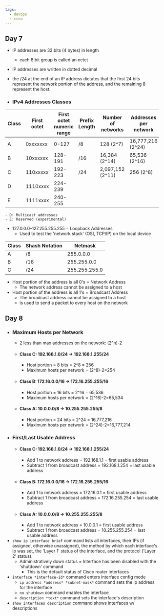 ```yaml
---
tags:
  - devops
  - ccna
---
```

## Day 7

- IP addresses are 32 bits (4 bytes) in length
	- each 8 bit group is called an octet
- IP addresses are written in dotted decimal
- the /24 at the end of an IP address dictates that the first 24 bits represent the network portion of the address, and the remaining 8 represent the host.
  
- ### IPv4 Addresses Classes

| Class | First octet | First octet numeric range | Prefix Length | Number of networks | Addresses per network |
| ----- | ----------- | ------------------------- | ------------- | ------------------ | --------------------- |
| A     | 0xxxxxxx    | 0-127                     | /8            | 128 (2^7)          | 16,777,216 (2^24)     |
| B     | 10xxxxxx    | 128-191                   | /16           | 16,384 (2^14)      | 65,536 (2^16)         |
| C     | 110xxxxx    | 192-223                   | /24           | 2,097,152 (2^11)   | 256 (2^8)             |
| D     | 1110xxxx    | 224-239                   |               |                    |                       |
| E     | 1111xxxx    | 240-255                   |               |                    |                       |
	- D: Multicast addresses
	- E: Reserved (experimental)
- 127.0.0.0–127.255.255.255 = Loopback Addresses
	- Used to test the 'network stack' (OSI, TCP/IP) on the local device

| Class | Shash Notation | Netmask       |
| ----- | -------------- | ------------- |
| A     | /8             | 255.0.0.0     |
| B     | /16            | 255.255.0.0   |
| C     | /24            | 255.255.255.0 |

- Host portion of the address is all 0's = Network Address
	- The network address cannot be assigned to a host
- Host portion of the address is all 1's = Broadcast Address
	- The broadcast address cannot be assigned to a host
	- is used to send a packet to every host on the network

## Day 8

- ### Maximum Hosts per Network
	- 2 less than max addresses on the network: (2^n)-2
	- #### Class C: 192.168.1.0/24 → 192.168.1.255/24
		- Host portion = 8 bits = 2^8 = 256
		- Maximum hosts per network = (2^8)-2=254
	- #### Class B: 172.16.0.0/16 → 172.16.255.255/16
		- Host portion = 16 bits = 2^16 = 65,536
		- Maximum hosts per network = (2^16)-2=65,534
	- #### Class A: 10.0.0.0/8 → 10.255.255.255/8
		- Host portion = 24 bits = 2^24 = 16,777,216
		- Maximum hosts per network = (2^24)-2=16,777,214
- ### First/Last Usable Address
	- #### Class C: 192.168.1.0/24 → 192.168.1.255/24
		- Add 1 to network address = 192.168.1.1 = first usable address
		- Subtract 1 from broadcast address = 192.168.1.254 = last usable address
	- #### Class B: 172.16.0.0/16 → 172.16.255.255/16
		- Add 1 to network address = 172.16.0.1 = first usable address
		- Subtract 1 from broadcast address = 172.16.255.254 = last usable address
	- #### Class A: 10.0.0.0/8 → 10.255.255.255/8
		- Add 1 to network address = 10.0.0.1 = first usable address
		- Subtract 1 from broadcast address = 10.255.255.254 = last usable address
- `show ip interface brief` command lists all interfaces, their IPs (if assigned, otherwise unassigned), the method by which each interface's ip was set, the 'Layer 1' status of the interface, and the protocol ('Layer 2' status).
	- Administratively down status = Interface has been disabled with the 'shutdown' command
		- This is the default status of Cisco router interfaces
- `interface *interface-id*` command enters interface config mode
	- `ip address *address* *subnet-mask*` command sets the ip address for the interface
	- `no shutdown` command enables the interface
	- `description *text*` command sets the interface's description
- `show interfaces description` command shows interfaces w/ descriptions